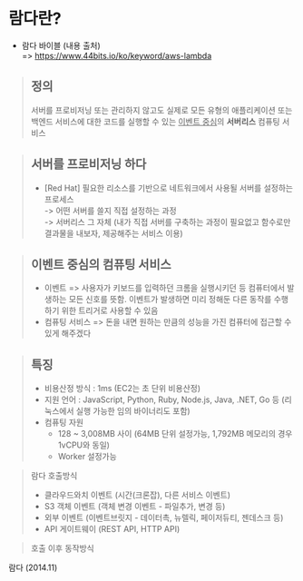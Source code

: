 # 람다란?

- 람다 바이블 (내용 출처)   
=> https://www.44bits.io/ko/keyword/aws-lambda


> 정의
> -
> 서버를 프로비저닝 또는 관리하지 않고도 실제로 모든 유형의 애플리케이션 또는 백엔드 서비스에 대한 코드를 실행할 수 있는 <U>이벤트 중심</U>의 **서버리스** 컴퓨팅 서비스 


> 서버를 프로비저닝 하다  
> -
> - [Red Hat] 필요한 리소스를 기반으로 네트워크에서 사용될 서버를 설정하는 프로세스  
> -> 어떤 서버를 쓸지 직접 설정하는 과정  
> -> 서버리스 그 자체 (내가 직접 서버를 구축하는 과정이 필요없고 함수로만 결과물을 내보자, 제공해주는 서비스 이용)


> 이벤트 중심의 컴퓨팅 서비스
> -
> - 이벤트 => 사용자가 키보드를 입력하던 크롬을 실행시키던 등 컴퓨터에서 발생하는 모든 신호를 뜻함. 이벤트가 발생하면 미리 정해둔 다른 동작를 수행하기 위한 트리거로 사용할 수 있음
> - 컴퓨팅 서비스 => 돈을 내면 원하는 만큼의 성능을 가진 컴퓨터에 접근할 수 있게 해주겠다


> 특징
> -
> - 비용산정 방식 : 1ms (EC2는 초 단위 비용산정)
> - 지원 언어 : JavaScript, Python, Ruby, Node.js, Java, .NET, Go 등 (리눅스에서 실행 가능한 임의 바이너리도 포함)
> - 컴퓨팅 자원
>   - 128 ~ 3,008MB 사이 (64MB 단위 설정가능, 1,792MB 메모리의 경우 1vCPU와 동일)
>   - Worker 설정가능


> 람다 호출방식
> - 클라우드와치 이벤트 (시간(크론잡), 다른 서비스 이벤트)
> - S3 객체 이벤트 (객체 변경 이벤트 - 파일추가, 변경 등)
> - 외부 이벤트 (이벤트브릿지 - 데이터촉, 뉴렐릭, 페이저듀티, 젠데스크 등)
> - API 게이트웨이 (REST API, HTTP API)


> 호출 이후 동작방식
> 


람다 (2014.11)